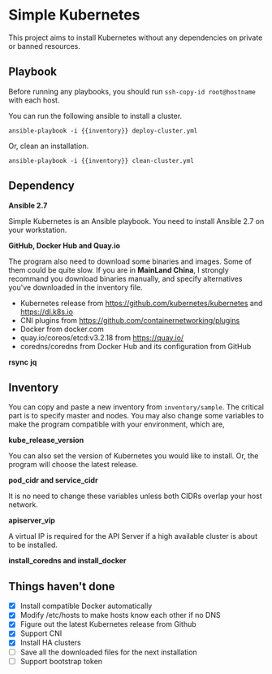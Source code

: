 # Simple Kubernetes

This project aims to install Kubernetes without any dependencies on private or banned resources.

## Playbook
Before running any playbooks, you should run `ssh-copy-id root@hostname` with each host. 

You can run the following ansible to install a cluster.

`ansible-playbook -i {{inventory}} deploy-cluster.yml`

Or, clean an installation.

`ansible-playbook -i {{inventory}} clean-cluster.yml`

## Dependency
**Ansible 2.7**

Simple Kubernetes is an Ansible playbook. You need to install Ansible 2.7 on your workstation.

**GitHub, Docker Hub and Quay.io**

The program also need to download some binaries and images. Some of them could be quite slow. If you are in **MainLand China**, I strongly recommand you download binaries manually, and specify alternatives you've downloaded in the inventory file. 

* Kubernetes release from https://github.com/kubernetes/kubernetes and https://dl.k8s.io
* CNI plugins from https://github.com/containernetworking/plugins
* Docker from docker.com
* quay.io/coreos/etcd:v3.2.18 from https://quay.io/
* coredns/coredns from Docker Hub and its configuration from GitHub

**rsync**
**jq**

## Inventory
You can copy and paste a new inventory from `inventory/sample`. The critical part is to specify master and nodes. You may also change some variables to make the program compatible with your environment, which are,

**kube_release_version**

You can also set the version of Kubernetes you would like to install. Or, the program will choose the latest release.

**pod_cidr and service_cidr**

It is no need to change these variables unless both CIDRs overlap your host network.

**apiserver_vip**

A virtual IP is required for the API Server if a high available cluster is about to be installed.

**install_coredns and install_docker**

## Things haven't done
- [x] Install compatible Docker automatically
- [x] Modify /etc/hosts to make hosts know each other if no DNS
- [x] Figure out the latest Kubernetes release from Github
- [x] Support CNI
- [x] Install HA clusters
- [ ] Save all the downloaded files for the next installation
- [ ] Support bootstrap token